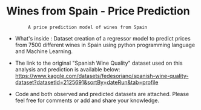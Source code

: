 # Wines from Spain - Price Prediction

            A price prediction model of wines from Spain
 
 * What's inside : Dataset creation of  a regressor model to predict prices from 7500 different wines in Spain using python programming language and Machine Learning.
 
 * The link to the original "Spanish Wine Quality" dataset used on this analysis and prediction is available below:
 https://www.kaggle.com/datasets/fedesoriano/spanish-wine-quality-dataset?datasetId=2125691&sortBy=dateRun&tab=profile 
 
 * Code and both observed and predicted datasets are attached. Please feel free for comments or add and share your knowledge.
 
